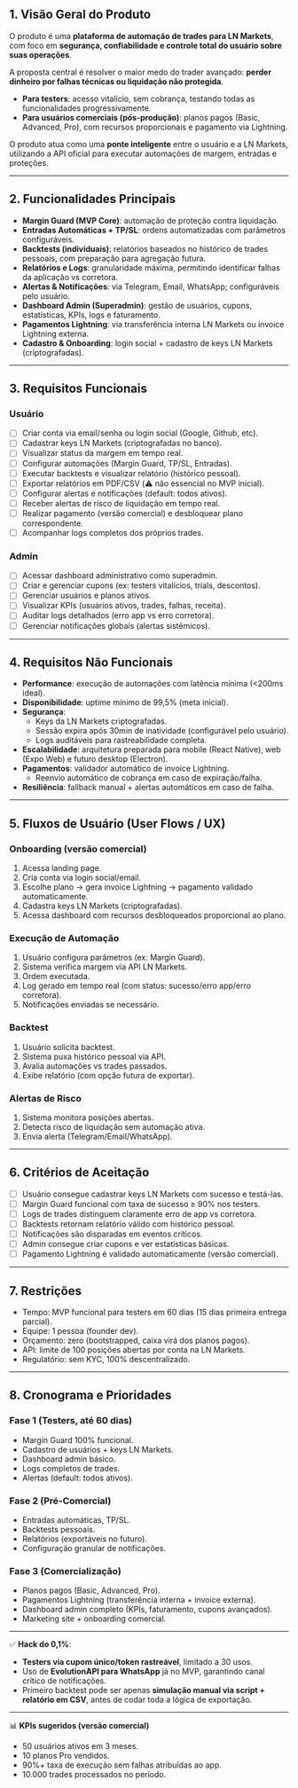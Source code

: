 ## 1. Visão Geral do Produto

O produto é uma **plataforma de automação de trades para LN Markets**, com foco em **segurança, confiabilidade e controle total do usuário sobre suas operações**.

A proposta central é resolver o maior medo do trader avançado: **perder dinheiro por falhas técnicas ou liquidação não protegida**.

- **Para testers**: acesso vitalício, sem cobrança, testando todas as funcionalidades progressivamente.
- **Para usuários comerciais (pós-produção)**: planos pagos (Basic, Advanced, Pro), com recursos proporcionais e pagamento via Lightning.

O produto atua como uma **ponte inteligente** entre o usuário e a LN Markets, utilizando a API oficial para executar automações de margem, entradas e proteções.

---

## 2. Funcionalidades Principais

- **Margin Guard (MVP Core)**: automação de proteção contra liquidação.
- **Entradas Automáticas + TP/SL**: ordens automatizadas com parâmetros configuráveis.
- **Backtests (individuais)**: relatórios baseados no histórico de trades pessoais, com preparação para agregação futura.
- **Relatórios e Logs**: granularidade máxima, permitindo identificar falhas da aplicação vs corretora.
- **Alertas & Notificações**: via Telegram, Email, WhatsApp; configuráveis pelo usuário.
- **Dashboard Admin (Superadmin)**: gestão de usuários, cupons, estatísticas, KPIs, logs e faturamento.
- **Pagamentos Lightning**: via transferência interna LN Markets ou invoice Lightning externa.
- **Cadastro & Onboarding**: login social + cadastro de keys LN Markets (criptografadas).

---

## 3. Requisitos Funcionais

### Usuário

- [ ]  Criar conta via email/senha ou login social (Google, Github, etc).
- [ ]  Cadastrar keys LN Markets (criptografadas no banco).
- [ ]  Visualizar status da margem em tempo real.
- [ ]  Configurar automações (Margin Guard, TP/SL, Entradas).
- [ ]  Executar backtests e visualizar relatório (histórico pessoal).
- [ ]  Exportar relatórios em PDF/CSV (⚠️ não essencial no MVP inicial).
- [ ]  Configurar alertas e notificações (default: todos ativos).
- [ ]  Receber alertas de risco de liquidação em tempo real.
- [ ]  Realizar pagamento (versão comercial) e desbloquear plano correspondente.
- [ ]  Acompanhar logs completos dos próprios trades.

### Admin

- [ ]  Acessar dashboard administrativo como superadmin.
- [ ]  Criar e gerenciar cupons (ex: testers vitalícios, trials, descontos).
- [ ]  Gerenciar usuários e planos ativos.
- [ ]  Visualizar KPIs (usuários ativos, trades, falhas, receita).
- [ ]  Auditar logs detalhados (erro app vs erro corretora).
- [ ]  Gerenciar notificações globais (alertas sistêmicos).

---

## 4. Requisitos Não Funcionais

- **Performance**: execução de automações com latência mínima (<200ms ideal).
- **Disponibilidade**: uptime mínimo de 99,5% (meta inicial).
- **Segurança**:
    - Keys da LN Markets criptografadas.
    - Sessão expira após 30min de inatividade (configurável pelo usuário).
    - Logs auditáveis para rastreabilidade completa.
- **Escalabilidade**: arquitetura preparada para mobile (React Native), web (Expo Web) e futuro desktop (Electron).
- **Pagamentos**: validador automático de invoice Lightning.
    - Reenvio automático de cobrança em caso de expiração/falha.
- **Resiliência**: fallback manual + alertas automáticos em caso de falha.

---

## 5. Fluxos de Usuário (User Flows / UX)

### Onboarding (versão comercial)

1. Acessa landing page.
2. Cria conta via login social/email.
3. Escolhe plano → gera invoice Lightning → pagamento validado automaticamente.
4. Cadastra keys LN Markets (criptografadas).
5. Acessa dashboard com recursos desbloqueados proporcional ao plano.

### Execução de Automação

1. Usuário configura parâmetros (ex: Margin Guard).
2. Sistema verifica margem via API LN Markets.
3. Ordem executada.
4. Log gerado em tempo real (com status: sucesso/erro app/erro corretora).
5. Notificações enviadas se necessário.

### Backtest

1. Usuário solicita backtest.
2. Sistema puxa histórico pessoal via API.
3. Avalia automações vs trades passados.
4. Exibe relatório (com opção futura de exportar).

### Alertas de Risco

1. Sistema monitora posições abertas.
2. Detecta risco de liquidação sem automação ativa.
3. Envia alerta (Telegram/Email/WhatsApp).

---

## 6. Critérios de Aceitação

- [ ]  Usuário consegue cadastrar keys LN Markets com sucesso e testá-las.
- [ ]  Margin Guard funcional com taxa de sucesso ≥ 90% nos testers.
- [ ]  Logs de trades distinguem claramente erro de app vs corretora.
- [ ]  Backtests retornam relatório válido com histórico pessoal.
- [ ]  Notificações são disparadas em eventos críticos.
- [ ]  Admin consegue criar cupons e ver estatísticas básicas.
- [ ]  Pagamento Lightning é validado automaticamente (versão comercial).

---

## 7. Restrições

- Tempo: MVP funcional para testers em 60 dias (15 dias primeira entrega parcial).
- Equipe: 1 pessoa (founder dev).
- Orçamento: zero (bootstrapped, caixa virá dos planos pagos).
- API: limite de 100 posições abertas por conta na LN Markets.
- Regulatório: sem KYC, 100% descentralizado.

---

## 8. Cronograma e Prioridades

### Fase 1 (Testers, até 60 dias)

- Margin Guard 100% funcional.
- Cadastro de usuários + keys LN Markets.
- Dashboard admin básico.
- Logs completos de trades.
- Alertas (default: todos ativos).

### Fase 2 (Pré-Comercial)

- Entradas automáticas, TP/SL.
- Backtests pessoais.
- Relatórios (exportáveis no futuro).
- Configuração granular de notificações.

### Fase 3 (Comercialização)

- Planos pagos (Basic, Advanced, Pro).
- Pagamentos Lightning (transferência interna + invoice externa).
- Dashboard admin completo (KPIs, faturamento, cupons avançados).
- Marketing site + onboarding comercial.

---

✅ **Hack do 0,1%**:

- **Testers via cupom único/token rastreável**, limitado a 30 usos.
- Uso de **EvolutionAPI para WhatsApp** já no MVP, garantindo canal crítico de notificações.
- Primeiro backtest pode ser apenas **simulação manual via script + relatório em CSV**, antes de codar toda a lógica de exportação.

---

📊 **KPIs sugeridos (versão comercial)**

- 50 usuários ativos em 3 meses.
- 10 planos Pro vendidos.
- 90%+ taxa de execução sem falhas atribuídas ao app.
- 10.000 trades processados no período.